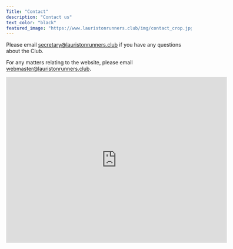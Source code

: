 ```yaml
---
Title: "Contact"
description: "Contact us"
text_color: "black"
featured_image: "https://www.lauristonrunners.club/img/contact_crop.jpg"
---
```


Please email secretary@lauristonrunners.club if you have any questions about the Club. 

For any matters relating to the website, please email webmaster@lauristonrunners.club.

<iframe src="https://www.google.com/maps/embed?pb=!1m18!1m12!1m3!1d2487.900242132943!2d-0.22588408407727145!3d51.4232591246725!2m3!1f0!2f0!3f0!3m2!1i1024!2i768!4f13.1!3m3!1m2!1s0x487608d1c4fb399b%3A0xfbf98aeba7deb203!2s6%20Southside%20Common%2C%20London%20SW19%204TG!5e0!3m2!1sen!2suk!4v1643914473621!5m2!1sen!2suk" width="600" height="450" style="border:0;" allowfullscreen="" loading="lazy"></iframe>
